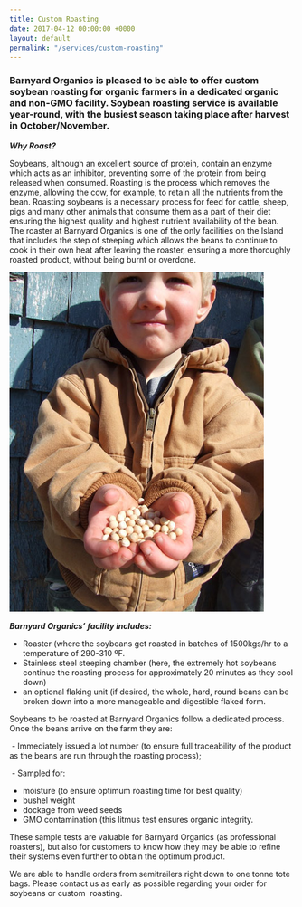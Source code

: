 ```yaml
---
title: Custom Roasting
date: 2017-04-12 00:00:00 +0000
layout: default
permalink: "/services/custom-roasting"
---
```



### Barnyard Organics is pleased to be able to offer custom soybean roasting for organic farmers in a dedicated organic and non-GMO facility.  Soybean roasting service is available year-round, with the busiest season taking place after harvest in October/November.


***Why Roast?***


Soybeans, although an excellent source of protein, contain an enzyme which acts as an inhibitor, preventing some of the protein from being released when consumed.  Roasting is the process which removes the enzyme, allowing the cow, for example, to retain all the nutrients from the bean.  Roasting soybeans is a necessary process for feed for cattle, sheep, pigs and many other animals that consume them as a part of their diet ensuring the highest quality and highest nutrient availability of the bean.  The roaster at Barnyard Organics is one of the only facilities on the Island that includes the step of steeping which allows the beans to continue to cook in their own heat after leaving the roaster, ensuring a more thoroughly roasted product, without being burnt or overdone.

![](/images/soybeans-and-sol-SMALL-3.jpg)


***Barnyard Organics’ facility includes:***







* Roaster (where the soybeans get roasted in batches of 1500kgs/hr to a temperature of 290-310 ºF.
* Stainless steel steeping chamber (here, the extremely hot soybeans continue the roasting process for approximately 20 minutes as they cool down)
* an optional flaking unit (if desired, the whole, hard, round beans can be broken down into a more manageable and digestible flaked form.




Soybeans to be roasted at Barnyard Organics follow a dedicated process.  Once the beans arrive on the farm they are:


&nbsp;- Immediately issued a lot number (to ensure full traceability of the product as the beans are run through the roasting process);


&nbsp;- Sampled for:




* moisture (to ensure optimum roasting time for best quality)
* bushel weight
* dockage from weed seeds
* GMO contamination (this litmus test ensures organic integrity. &nbsp;






These sample tests are valuable for Barnyard Organics (as professional roasters), but also for customers to know how they may be able to refine their systems even further to obtain the optimum product.


We are able to handle orders from semitrailers right down to one tonne tote bags.  Please contact us as early as possible regarding your order for soybeans or custom  roasting.